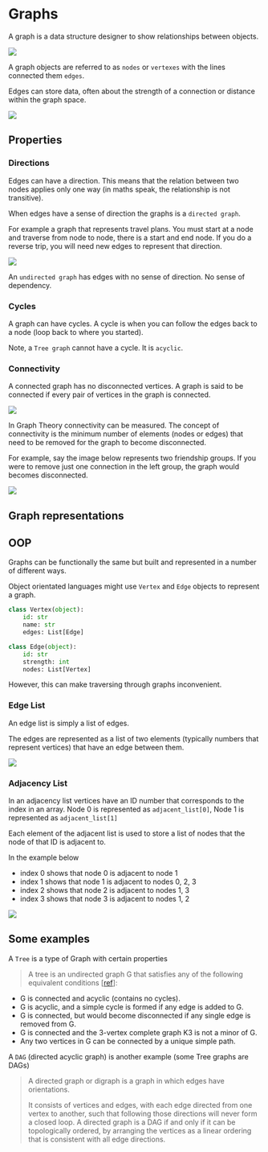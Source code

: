 # Graphs

A graph is a data structure designer to show relationships between objects.

<img src=md_refs/graphs1.png>

A graph objects are referred to as `nodes` or `vertexes` with the lines connected them `edges`.

Edges can store data, often about the strength of a connection or distance within the graph space. 

<img src=md_refs/graphs2.png>

## Properties

### Directions

Edges can have a direction. This means that the relation between two nodes applies only one way (in maths speak, the relationship is not transitive).

When edges have a sense of direction the graphs is a `directed graph`.

For example a graph that represents travel plans. You must start at a node and traverse from node to node, there is a start and end node. If you do a reverse trip, you will need new edges to represent that direction.

<img src=md_refs/graphs3.png>

An `undirected graph` has edges with no sense of direction. No sense of dependency.

### Cycles

A graph can have cycles. A cycle is when you can follow the edges back to a node (loop back to where you started).

Note, a `Tree graph` cannot have a cycle. It is `acyclic`.

### Connectivity

A connected graph has no disconnected vertices. A graph is said to be connected if every pair of vertices in the graph is connected. 

<img src=md_refs/graphs4.png>

In Graph Theory connectivity can be measured. The concept of connectivity is the minimum number of elements (nodes or edges) that need to be removed for the graph to become disconnected.

For example, say the image below represents two friendship groups. If you were to remove just one connection in the left group, the graph would becomes disconnected.

<img src=md_refs/graphs5.png>

## Graph representations

## OOP

Graphs can be functionally the same but built and represented in a number of different ways.

Object orientated languages might use `Vertex` and `Edge` objects to represent a graph.

```Python
class Vertex(object):
    id: str
    name: str
    edges: List[Edge]

class Edge(object):
    id: str 
    strength: int
    nodes: List[Vertex]
```

However, this can make traversing through graphs inconvenient.

### Edge List

An edge list is simply a list of edges. 

The edges are represented as a list of two elements (typically numbers that represent vertices) that have an edge between them.

<img src=md_refs/graphs6.png>

### Adjacency List

In an adjacency list vertices have an ID number that corresponds to the index in an array. Node 0 is represented as `adjacent_list[0]`, Node 1 is represented as `adjacent_list[1]`

Each element of the adjacent list is used to store a list of nodes that the node of that ID is adjacent to.

In the example below

- index 0 shows that node 0 is adjacent to node 1
- index 1 shows that node 1 is adjacent to nodes 0, 2, 3
- index 2 shows that node 2 is adjacent to nodes 1, 3
- index 3 shows that node 3 is adjacent to nodes 1, 2

<img src=md_refs/graphs7.png>

## Some examples

A `Tree` is a type of Graph with certain properties

> A tree is an undirected graph G that satisfies any of the following equivalent conditions [[ref](https://en.wikipedia.org/wiki/Tree_(graph_theory))]:

- G is connected and acyclic (contains no cycles).
- G is acyclic, and a simple cycle is formed if any edge is added to G.
- G is connected, but would become disconnected if any single edge is removed from G.
- G is connected and the 3-vertex complete graph K3 is not a minor of G.
- Any two vertices in G can be connected by a unique simple path.


A `DAG` (directed acyclic graph) is another example (some Tree graphs are DAGs)

> A directed graph or digraph is a graph in which edges have orientations.
>
> It consists of vertices and edges, with each edge directed from one vertex to another, such that following those directions will never form a closed loop. A directed graph is a DAG if and only if it can be topologically ordered, by arranging the vertices as a linear ordering that is consistent with all edge directions.

